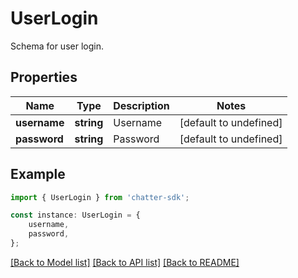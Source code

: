 # UserLogin

Schema for user login.

## Properties

Name | Type | Description | Notes
------------ | ------------- | ------------- | -------------
**username** | **string** | Username | [default to undefined]
**password** | **string** | Password | [default to undefined]

## Example

```typescript
import { UserLogin } from 'chatter-sdk';

const instance: UserLogin = {
    username,
    password,
};
```

[[Back to Model list]](../README.md#documentation-for-models) [[Back to API list]](../README.md#documentation-for-api-endpoints) [[Back to README]](../README.md)
